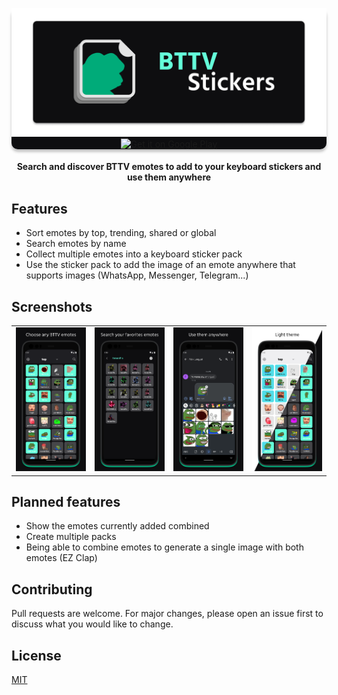 <p align="center" style="background: #0E0E10; border-radius: 10px; box-shadow: 0px 4px 4px rgba(0, 0, 0, 0.25);">
    <img src="./assets/images/banner.png" />
    <a href="https://play.google.com/store/apps/details?id=com.drakota.bttvstickers&pcampaignid=pcampaignidMKT-Other-global-all-co-prtnr-py-PartBadge-Mar2515-1">
        <img alt="Get it on Google Play" src="https://play.google.com/intl/en_us/badges/static/images/badges/en_badge_web_generic.png" width="150px" />
    </a>
</p>

<h4 align="center">
Search and discover BTTV emotes to add to your keyboard stickers and use them anywhere
</h4>

## Features
- Sort emotes by top, trending, shared or global
- Search emotes by name
- Collect multiple emotes into a keyboard sticker pack
- Use the sticker pack to add the image of an emote anywhere that supports images (WhatsApp, Messenger, Telegram...)

## Screenshots

<div style="text-align: center">
    <table>
        <tr>
            <td style="text-align: center">
                <img src="./assets/images/sc1.png" width="250" />
            </td>
            <td style="text-align: center">
                <img src="./assets/images/sc2.png" width="250" />
            </td>
            <td style="text-align: center">
                <img src="./assets/images/sc3.png" width="250" />
            </td>
            <td style="text-align: center">
                <img src="./assets/images/sc4.png" width="250" />
            </td>
        </tr>
    </table>
</div>

## Planned features
- Show the emotes currently added combined  
- Create multiple packs
- Being able to combine emotes to generate a single image with both emotes (EZ Clap)

## Contributing
Pull requests are welcome. For major changes, please open an issue first to discuss what you would like to change.

## License
[MIT](https://choosealicense.com/licenses/mit/)